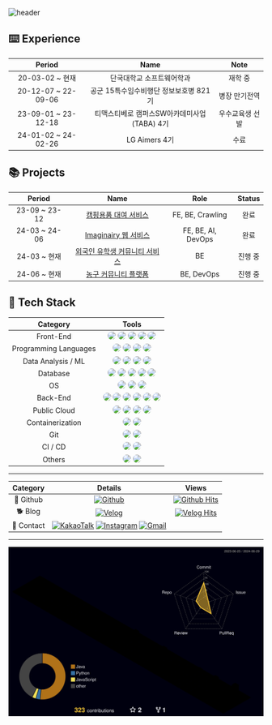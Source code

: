 ![header](https://capsule-render.vercel.app/api?type=waving&color=gradient&height=120&animation=fadeIn&section=footer&text=🐶🐾🦴&fontAlign=70)
## ⌨️ Experience
|Period|Name|Note|
|:-:|:-:|:-:|
|20-03-02 ~ 현재|단국대학교 소프트웨어학과|재학 중|
|20-12-07 ~ 22-09-06|공군 15특수임수비행단 정보보호병 821기|병장 만기전역|
|23-09-01 ~ 23-12-18|티맥스티베로 캠퍼스SW아카데미사업(TABA) 4기|우수교육생 선발|
|24-01-02 ~ 24-02-26|LG Aimers 4기|수료|

## 📚 Projects
|Period|Name|Role|Status|
|:-:|:-:|:-:|:-:|
|23-09 ~ 23-12|[캠핑용품 대여 서비스](https://github.com/TABA4-9)|FE, BE, Crawling|완료|
|24-03 ~ 24-06|[Imaginairy 웹 서비스](https://github.com/DKU-CloudComputing)|FE, BE, AI, DevOps|완료|
|24-03 ~ 현재|[외국인 유학생 커뮤니티 서비스](https://github.com/DKU-CapstoneDesign)|BE|진행 중|
|24-06 ~ 현재|[농구 커뮤니티 플랫폼](https://github.com/Alley-Oops-App)|BE, DevOps|진행 중|

## 🔨 Tech Stack
|Category|Tools|
|:-:|:-:|
|Front-End|<img src="https://img.shields.io/badge/HTML5-E34F26?style=flat&logo=html5&logoColor=white" style="border-radius: 8px;"> <img src="https://img.shields.io/badge/CSS3-1572B6?style=flat&logo=css3&logoColor=white" style="border-radius: 8px;"> <img src="https://img.shields.io/badge/JavaScript-F7DF1E?style=flat&logo=javascript&logoColor=white" style="border-radius: 8px;"> <img src="https://img.shields.io/badge/Bootstrap-7952B3?style=flat&logo=bootstrap&logoColor=white" style="border-radius: 8px;"> <img src="https://img.shields.io/badge/React-61DAFB?style=flat&logo=react&logoColor=white" style="border-radius: 8px;">|
|Programming Languages|<img src="https://img.shields.io/badge/C-A8B9CC?style=flat&logo=C&logoColor=white" style="border-radius: 8px;"> <img src="https://img.shields.io/badge/C++-00599C?style=flat&logo=cplusplus&logoColor=white" style="border-radius: 8px;"> <img src="https://img.shields.io/badge/Java-007396?style=flat&logo=openjdk&logoColor=white" style="border-radius: 8px;"> <img src="https://img.shields.io/badge/Python-3776AB?style=flat&logo=python&logoColor=white" style="border-radius: 8px;">|
|Data Analysis / ML|<img src="https://img.shields.io/badge/Numpy-%23013243.svg?style=flat&logo=numpy&logoColor=white" style="border-radius: 8px;"> <img src="https://img.shields.io/badge/Pandas-%23150458.svg?style=flat&logo=pandas&logoColor=white" style="border-radius: 8px;"> <img src="https://img.shields.io/badge/Matplotlib-%23ffffff.svg?style=flat&logo=Matplotlib&logoColor=black" style="border-radius: 8px;"> <img src="https://img.shields.io/badge/Scikit--learn-%23F7931E.svg?style=flat&logo=scikit-learn&logoColor=white" style="border-radius: 8px;">|
|Database|<img src="https://img.shields.io/badge/MySQL-4479A1?style=flat&logo=mysql&logoColor=white" style="border-radius: 8px;"> <img src="https://img.shields.io/badge/MariaDB-003545?style=flat&logo=mariadb&logoColor=white" style="border-radius: 8px;"> <img src="https://img.shields.io/badge/Oracle-F80000?style=flat&logo=oracle&logoColor=white" style="border-radius: 8px;"> <img src="https://img.shields.io/badge/Tibero6-3F48CC?style=flat&logo=tibero&logoColor=white" style="border-radius: 8px;"> <img src="https://img.shields.io/badge/MongoDB-%234ea94b.svg?style=flat&logo=mongodb&logoColor=white" style="border-radius: 8px;">|
|OS|<img src="https://img.shields.io/badge/Linux-FCC624?style=flat&logo=linux&logoColor=black" style="border-radius: 8px;"> <img src="https://img.shields.io/badge/Ubuntu-E95420?style=flat&logo=ubuntu&logoColor=white" style="border-radius: 8px;"> <img src="https://img.shields.io/badge/CentOS-002260?style=flat&logo=centos&logoColor=F0F0F0" style="border-radius: 8px;">|
|Back-End|<img src="https://img.shields.io/badge/Spring Boot-6DB33F?style=flat&logo=spring boot&logoColor=white" style="border-radius: 8px;"> <img src="https://img.shields.io/badge/Thymeleaf-%23005C0F.svg?style=flat&logo=Thymeleaf&logoColor=white" style="border-radius: 8px;"> <img src="https://img.shields.io/badge/Gradle-02303A.svg?style=flat&logo=Gradle&logoColor=white" style="border-radius: 8px;"> <img src="https://img.shields.io/badge/Flask-000000?style=flat&logo=flask&logoColor=white" style="border-radius: 8px;"> <img src="https://img.shields.io/badge/Nginx-%23009639.svg?style=flat&logo=nginx&logoColor=white" style="border-radius: 8px;"> <img src="https://img.shields.io/badge/Hibernate-59666C?style=flat&logo=hibernate&logoColor=white" style="border-radius: 8px;">|
|Public Cloud|<img src="https://img.shields.io/badge/AWS-232F3E?style=flat&logo=amazon web services&logoColor=white" style="border-radius: 8px;"> <img src="https://img.shields.io/badge/AWS EC2-FF9900?style=flat&logo=amazon ec2&logoColor=white" style="border-radius: 8px;"> <img src="https://img.shields.io/badge/AWS RDS-527FFF?style=flat&logo=amazon rds&logoColor=white" style="border-radius: 8px;"> <img src="https://img.shields.io/badge/AWS S3-569A31?style=flat&logo=amazon rds&logoColor=white" style="border-radius: 8px;">|
|Containerization|<img src="https://img.shields.io/badge/Docker-%230db7ed.svg?style=flat&logo=docker&logoColor=white" style="border-radius: 8px;"> <img src="https://img.shields.io/badge/Kubernetes-%23326ce5.svg?style=flat&logo=kubernetes&logoColor=white" style="border-radius: 8px;">|
|Git|<img src="https://img.shields.io/badge/Git-F05032?style=flat&logo=git&logoColor=white" style="border-radius: 8px;"> <img src="https://img.shields.io/badge/Github-181717?style=flat&logo=github&logoColor=white" style="border-radius: 8px;">|
|CI / CD|<img src="https://img.shields.io/badge/Github%20Actions-%232671E5.svg?style=flat&logo=githubactions&logoColor=white" style="border-radius: 8px;"> <img src="https://img.shields.io/badge/Jenkins-%232C5263.svg?style=flat&logo=jenkins&logoColor=white" style="border-radius: 8px;">|
|Others|<img src="https://img.shields.io/badge/Yaml-%23ffffff.svg?style=flat&logo=yaml&logoColor=151515" style="border-radius: 8px;"> <img src="https://img.shields.io/badge/Postman-FF6C37?style=flat&logo=postman&logoColor=white" style="border-radius: 8px;">|
---
|Category| Details | Views |
|:-:|:-:|:-:|
|🐙 Github|[![Github](https://img.shields.io/badge/Github-181717?style=flat&logo=Github&logoColor=white)](https://github.com/digitpic)|[![Github Hits](https://hits.seeyoufarm.com/api/count/incr/badge.svg?url=https%3A%2F%2Fgithub.com%2Fdigitpic%2F&count_bg=%2379C83D&title_bg=%23181717&icon=cliqz.svg&icon_color=%23E7E7E7&title=GITHUB&edge_flat=false)](https://hits.seeyoufarm.com)|
|🐕 Blog|[![Velog](https://img.shields.io/badge/Velog-20c997?style=flat&logo=Vimeo&logoColor=white)](https://velog.io/@digitpic)|[![Velog Hits](https://hits.seeyoufarm.com/api/count/incr/badge.svg?url=https://velog.io/@digitpic&count_bg=%2379C83D&title_bg=%2320c997&icon=cliqz.svg&icon_color=white&title=Velog&edge_flat=false)](https://hits.seeyoufarm.com)|
|📳 Contact|[![KakaoTalk](https://img.shields.io/badge/KakaoTalk-FFCD00?style=flat&logoColor=black&logo=KakaoTalk)](https://open.kakao.com/o/s26rBC9f) [![Instagram](https://img.shields.io/badge/Instagram-E4405F?style=flat&logo=Instagram&logoColor=white)](https://www.instagram.com/_di.pic) [![Gmail](https://img.shields.io/badge/Gmail-EA4335?style=flat&logo=Gmail&logoColor=white)](mailto:jkw5033@gmail.com)| |

---
![digitpic's GitHub stats](./profile-3d-contrib/profile-night-rainbow.svg)
